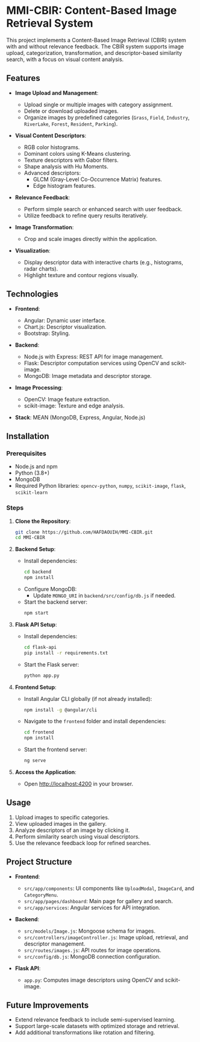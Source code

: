 
# MMI-CBIR: Content-Based Image Retrieval System

This project implements a Content-Based Image Retrieval (CBIR) system with and without relevance feedback. The CBIR system supports image upload, categorization, transformation, and descriptor-based similarity search, with a focus on visual content analysis.

## Features

- **Image Upload and Management**:
  - Upload single or multiple images with category assignment.
  - Delete or download uploaded images.
  - Organize images by predefined categories (`Grass`, `Field`, `Industry`, `RiverLake`, `Forest`, `Resident`, `Parking`).

- **Visual Content Descriptors**:
  - RGB color histograms.
  - Dominant colors using K-Means clustering.
  - Texture descriptors with Gabor filters.
  - Shape analysis with Hu Moments.
  - Advanced descriptors:
    - GLCM (Gray-Level Co-Occurrence Matrix) features.
    - Edge histogram features.

- **Relevance Feedback**:
  - Perform simple search or enhanced search with user feedback.
  - Utilize feedback to refine query results iteratively.

- **Image Transformation**:
  - Crop and scale images directly within the application.

- **Visualization**:
  - Display descriptor data with interactive charts (e.g., histograms, radar charts).
  - Highlight texture and contour regions visually.

## Technologies

- **Frontend**:
  - Angular: Dynamic user interface.
  - Chart.js: Descriptor visualization.
  - Bootstrap: Styling.

- **Backend**:
  - Node.js with Express: REST API for image management.
  - Flask: Descriptor computation services using OpenCV and scikit-image.
  - MongoDB: Image metadata and descriptor storage.

- **Image Processing**:
  - OpenCV: Image feature extraction.
  - scikit-image: Texture and edge analysis.

- **Stack**: MEAN (MongoDB, Express, Angular, Node.js)

## Installation

### Prerequisites
- Node.js and npm
- Python (3.8+)
- MongoDB
- Required Python libraries: `opencv-python`, `numpy`, `scikit-image`, `flask`, `scikit-learn`

### Steps

1. **Clone the Repository**:
   ```bash
   git clone https://github.com/HAFDAOUIH/MMI-CBIR.git
   cd MMI-CBIR
   ```

2. **Backend Setup**:
   - Install dependencies:
     ```bash
     cd backend
     npm install
     ```
   - Configure MongoDB:
     - Update `MONGO_URI` in `backend/src/config/db.js` if needed.
   - Start the backend server:
     ```bash
     npm start
     ```

3. **Flask API Setup**:
   - Install dependencies:
     ```bash
     cd flask-api
     pip install -r requirements.txt
     ```
   - Start the Flask server:
     ```bash
     python app.py
     ```

4. **Frontend Setup**:
   - Install Angular CLI globally (if not already installed):
     ```bash
     npm install -g @angular/cli
     ```
   - Navigate to the `frontend` folder and install dependencies:
     ```bash
     cd frontend
     npm install
     ```
   - Start the frontend server:
     ```bash
     ng serve
     ```

5. **Access the Application**:
   - Open [http://localhost:4200](http://localhost:4200) in your browser.

## Usage

1. Upload images to specific categories.
2. View uploaded images in the gallery.
3. Analyze descriptors of an image by clicking it.
4. Perform similarity search using visual descriptors.
5. Use the relevance feedback loop for refined searches.

## Project Structure

- **Frontend**:
  - `src/app/components`: UI components like `UploadModal`, `ImageCard`, and `CategoryMenu`.
  - `src/app/pages/dashboard`: Main page for gallery and search.
  - `src/app/services`: Angular services for API integration.

- **Backend**:
  - `src/models/Image.js`: Mongoose schema for images.
  - `src/controllers/imageController.js`: Image upload, retrieval, and descriptor management.
  - `src/routes/images.js`: API routes for image operations.
  - `src/config/db.js`: MongoDB connection configuration.

- **Flask API**:
  - `app.py`: Computes image descriptors using OpenCV and scikit-image.

## Future Improvements

- Extend relevance feedback to include semi-supervised learning.
- Support large-scale datasets with optimized storage and retrieval.
- Add additional transformations like rotation and filtering.

